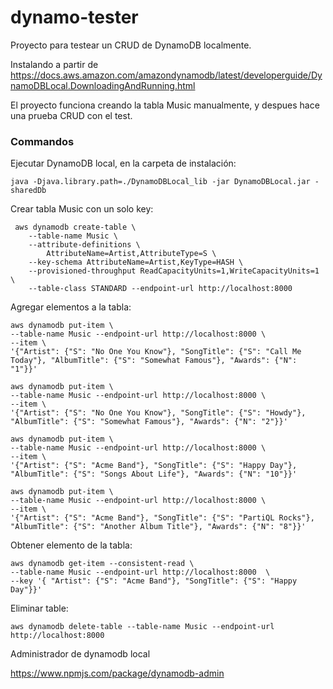 # dynamo-tester
Proyecto para testear un CRUD de DynamoDB localmente.

Instalando a partir de https://docs.aws.amazon.com/amazondynamodb/latest/developerguide/DynamoDBLocal.DownloadingAndRunning.html

El proyecto funciona creando la tabla Music manualmente, y despues hace una prueba CRUD con el test.

### Commandos
Ejecutar DynamoDB local, en la carpeta de instalación:
```
java -Djava.library.path=./DynamoDBLocal_lib -jar DynamoDBLocal.jar -sharedDb
```
Crear tabla Music con un solo key:
```
 aws dynamodb create-table \
    --table-name Music \
    --attribute-definitions \
        AttributeName=Artist,AttributeType=S \
    --key-schema AttributeName=Artist,KeyType=HASH \
    --provisioned-throughput ReadCapacityUnits=1,WriteCapacityUnits=1 \
    --table-class STANDARD --endpoint-url http://localhost:8000
```

Agregar elementos a la tabla:
```
aws dynamodb put-item \
--table-name Music --endpoint-url http://localhost:8000 \
--item \
'{"Artist": {"S": "No One You Know"}, "SongTitle": {"S": "Call Me Today"}, "AlbumTitle": {"S": "Somewhat Famous"}, "Awards": {"N": "1"}}'

aws dynamodb put-item \
--table-name Music --endpoint-url http://localhost:8000 \
--item \
'{"Artist": {"S": "No One You Know"}, "SongTitle": {"S": "Howdy"}, "AlbumTitle": {"S": "Somewhat Famous"}, "Awards": {"N": "2"}}'

aws dynamodb put-item \
--table-name Music --endpoint-url http://localhost:8000 \
--item \
'{"Artist": {"S": "Acme Band"}, "SongTitle": {"S": "Happy Day"}, "AlbumTitle": {"S": "Songs About Life"}, "Awards": {"N": "10"}}'

aws dynamodb put-item \
--table-name Music --endpoint-url http://localhost:8000 \
--item \
'{"Artist": {"S": "Acme Band"}, "SongTitle": {"S": "PartiQL Rocks"}, "AlbumTitle": {"S": "Another Album Title"}, "Awards": {"N": "8"}}'
```

Obtener elemento de la tabla:
```
aws dynamodb get-item --consistent-read \
--table-name Music --endpoint-url http://localhost:8000  \
--key '{ "Artist": {"S": "Acme Band"}, "SongTitle": {"S": "Happy Day"}}'
```

Eliminar table:
```
aws dynamodb delete-table --table-name Music --endpoint-url http://localhost:8000
```

Administrador de dynamodb local

https://www.npmjs.com/package/dynamodb-admin
